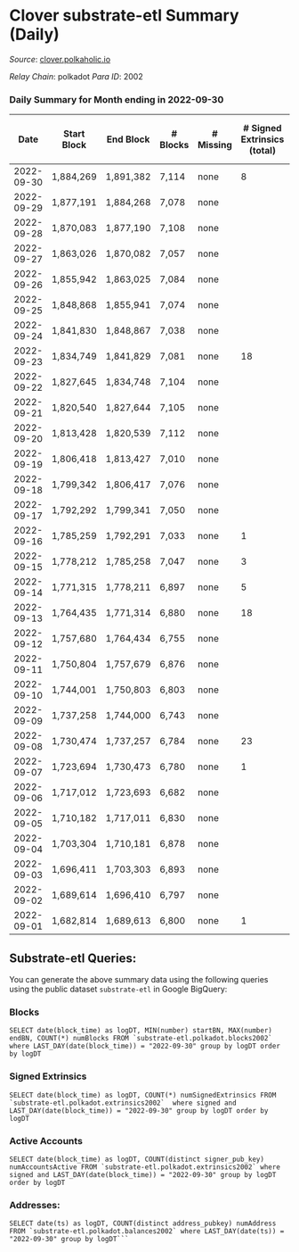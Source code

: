 # Clover substrate-etl Summary (Daily)

_Source_: [clover.polkaholic.io](https://clover.polkaholic.io)

*Relay Chain*: polkadot
*Para ID*: 2002



### Daily Summary for Month ending in 2022-09-30


| Date | Start Block | End Block | # Blocks | # Missing | # Signed Extrinsics (total) | # Active Accounts | # Addresses with Balances | # Events | # Transfers | # XCM Transfers In | # XCM Transfers Out |
| ---- | ----------- | --------- | -------- | --------- | --------------------------- | ----------------- | ------------------------- | -------- | ----------- | ------------------ | ------------------- |
| 2022-09-30 | 1,884,269 | 1,891,382 | 7,114 | none  | 8 | 6 | 3,719 | 16,289 | 31 ($22,247.68) |   |   |
| 2022-09-29 | 1,877,191 | 1,884,268 | 7,078 | none  |  |  |  | 16,320 | 32 ($9,365.56) |   |   |
| 2022-09-28 | 1,870,083 | 1,877,190 | 7,108 | none  |  |  |  | 16,189 | 22 ($1,561.48) |   |   |
| 2022-09-27 | 1,863,026 | 1,870,082 | 7,057 | none  |  |  |  | 16,230 | 17 ($3,704.72) |   |   |
| 2022-09-26 | 1,855,942 | 1,863,025 | 7,084 | none  |  | 26 |  | 16,047 | 25 ($23,434.96) |   |   |
| 2022-09-25 | 1,848,868 | 1,855,941 | 7,074 | none  |  | 14 |  | 15,334 | 9 ($55.12) |   |   |
| 2022-09-24 | 1,841,830 | 1,848,867 | 7,038 | none  |  | 17 |  | 15,218 | 13 ($1,300.72) |   |   |
| 2022-09-23 | 1,834,749 | 1,841,829 | 7,081 | none  | 18 | 8 |  | 16,150 | 19 ($3,045.05) |   |   |
| 2022-09-22 | 1,827,645 | 1,834,748 | 7,104 | none  |  | 13 |  | 15,576 | 18 ($364.16) |   |   |
| 2022-09-21 | 1,820,540 | 1,827,644 | 7,105 | none  |  | 18 |  | 16,003 | 10 ($1,795.78) |   |   |
| 2022-09-20 | 1,813,428 | 1,820,539 | 7,112 | none  |  | 21 |  | 15,799 | 19 ($21,405.25) |   |   |
| 2022-09-19 | 1,806,418 | 1,813,427 | 7,010 | none  |  | 21 | 3,696 | 15,600 | 20 ($2,588.53) |   |   |
| 2022-09-18 | 1,799,342 | 1,806,417 | 7,076 | none  |  | 19 | 3,695 | 15,484 | 16 ($11,695.34) |   |   |
| 2022-09-17 | 1,792,292 | 1,799,341 | 7,050 | none  |  | 15 | 3,694 | 15,158 | 17 ($2,943.31) |   |   |
| 2022-09-16 | 1,785,259 | 1,792,291 | 7,033 | none  | 1 | 1 | 3,693 | 15,377 | 23 ($21,561.17) |   |   |
| 2022-09-15 | 1,778,212 | 1,785,258 | 7,047 | none  | 3 | 2 | 3,691 | 16,368 | 93 ($27,172.43) | 2 ($0.68) | 2 ($2.81) |
| 2022-09-14 | 1,771,315 | 1,778,211 | 6,897 | none  | 5 | 4 | 3,678 | 15,201 | 23 ($1,082.83) |   | 3  |
| 2022-09-13 | 1,764,435 | 1,771,314 | 6,880 | none  | 18 | 8 | 3,673 | 16,145 | 63 ($8,192.17) |   |   |
| 2022-09-12 | 1,757,680 | 1,764,434 | 6,755 | none  |  | 24 |  | 15,510 | 32 ($8,147.54) |   |   |
| 2022-09-11 | 1,750,804 | 1,757,679 | 6,876 | none  |  | 17 |  | 15,157 | 20 ($5,481.08) |   |   |
| 2022-09-10 | 1,744,001 | 1,750,803 | 6,803 | none  |  | 16 |  | 14,974 | 13 ($19,144.97) |   |   |
| 2022-09-09 | 1,737,258 | 1,744,000 | 6,743 | none  |  | 24 | 3,668 | 15,299 | 40 ($7,861.47) |   |   |
| 2022-09-08 | 1,730,474 | 1,737,257 | 6,784 | none  | 23 | 7 | 3,667 | 15,090 | 19 ($1,591.33) |   |   |
| 2022-09-07 | 1,723,694 | 1,730,473 | 6,780 | none  | 1 | 1 | 3,667 | 15,009 | 23 ($13,324.37) |   |   |
| 2022-09-06 | 1,717,012 | 1,723,693 | 6,682 | none  |  | 27 | 3,666 | 15,587 | 41 ($10,456.89) |   |   |
| 2022-09-05 | 1,710,182 | 1,717,011 | 6,830 | none  |  | 25 | 3,656 | 15,224 | 36 ($4,941.81) |   |   |
| 2022-09-04 | 1,703,304 | 1,710,181 | 6,878 | none  |  | 28 | 3,652 | 15,966 | 53 ($17,254.44) |   |   |
| 2022-09-03 | 1,696,411 | 1,703,303 | 6,893 | none  |  | 17 | 3,651 | 15,175 | 26 ($6,234.17) |   |   |
| 2022-09-02 | 1,689,614 | 1,696,410 | 6,797 | none  |  | 23 | 3,651 | 15,221 | 17 ($6,472.70) |   |   |
| 2022-09-01 | 1,682,814 | 1,689,613 | 6,800 | none  | 1 | 1 | 3,651 | 15,229 | 20 ($7,133.86) |   |   |

## Substrate-etl Queries:
You can generate the above summary data using the following queries using the public dataset `substrate-etl` in Google BigQuery:


### Blocks
```
SELECT date(block_time) as logDT, MIN(number) startBN, MAX(number) endBN, COUNT(*) numBlocks FROM `substrate-etl.polkadot.blocks2002`  where LAST_DAY(date(block_time)) = "2022-09-30" group by logDT order by logDT
```


### Signed Extrinsics
```
SELECT date(block_time) as logDT, COUNT(*) numSignedExtrinsics FROM `substrate-etl.polkadot.extrinsics2002`  where signed and LAST_DAY(date(block_time)) = "2022-09-30" group by logDT order by logDT
```


### Active Accounts
```
SELECT date(block_time) as logDT, COUNT(distinct signer_pub_key) numAccountsActive FROM `substrate-etl.polkadot.extrinsics2002` where signed and LAST_DAY(date(block_time)) = "2022-09-30" group by logDT order by logDT
```


### Addresses:
```
SELECT date(ts) as logDT, COUNT(distinct address_pubkey) numAddress FROM `substrate-etl.polkadot.balances2002` where LAST_DAY(date(ts)) = "2022-09-30" group by logDT```

